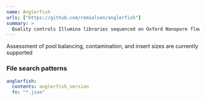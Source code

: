 ```yaml
---
name: Anglerfish
urls: ["https://github.com/remiolsen/anglerfish"]
summary: >
  Quality controls Illumina libraries sequenced on Oxford Nanopore flowcells
---
```


<!--
~~~~~ DO NOT EDIT ~~~~~
This file is autogenerated from the MultiQC module python docstring.
Do not edit the markdown, it will be overwritten.

File path for the source of this content: test-data/data/modules/anglerfish/anglerfish.py
~~~~~~~~~~~~~~~~~~~~~~~
-->

Assessment of pool balancing, contamination, and insert sizes are currently supported

### File search patterns

```yaml
anglerfish:
  contents: anglerfish_version
  fn: "*.json"
```
